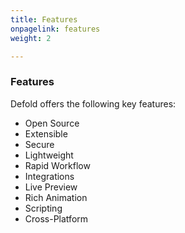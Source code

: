 ```yaml
---
title: Features
onpagelink: features
weight: 2

---
```


### **Features**

Defold offers the following key features:

*   Open Source
*   Extensible
*   Secure
*   Lightweight
*   Rapid Workflow
*   Integrations
*   Live Preview
*   Rich Animation
*   Scripting
*   Cross-Platform
 
